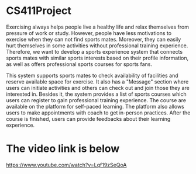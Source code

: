 # CS411Project


Exercising always helps people live a healthy life and relax themselves from pressure of work or study. However, people have less motivations to exercise when they can not find sports mates. Moreover, they can easily hurt themselves in some activities without professional training experience. Therefore, we want to develop a sports experience system that connects sports mates with similar sports interests based on their profile information, as well as offers professional sports courses for sports fans.

This system supports sports mates to check availability of facilities and reserve available space for exercise. It also has a "Message" section where users can initiate activities and others can check out and join those they are interested in. Besides it, the system provides a list of sports courses which users can register to gain professional training experience. The course are available on the platform for self-paced learning. The platform also allows users to make appointments with coach to get in-person practices. After the course is finished, users can provide feedbacks about their learning experience.

# The video link is below

https://www.youtube.com/watch?v=Lqf19zSeQoA
